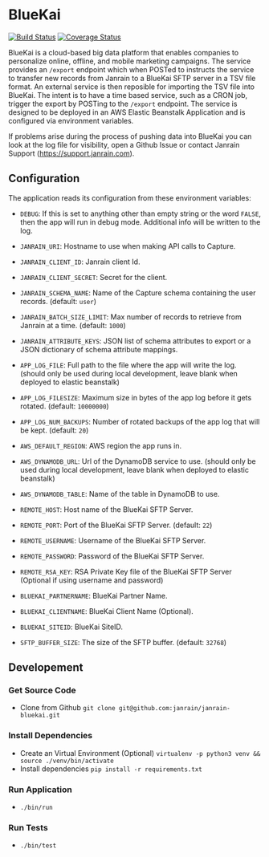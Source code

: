 # BlueKai

[![Build Status](https://travis-ci.org/janrain/janrain-bluekai.svg?branch=master)](https://travis-ci.org/janrain/janrain-bluekai)
[![Coverage Status](https://coveralls.io/repos/github/janrain/janrain-bluekai/badge.svg?branch=master)](https://coveralls.io/github/janrain/janrain-bluekai?branch=master)

BlueKai is a cloud-based big data platform that enables companies to personalize online, offline, and mobile marketing campaigns. The service provides an `/export` endpoint which when POSTed to instructs the service to transfer new records from Janrain to a BlueKai SFTP server in a TSV file format. An external service is then reposible for importing the TSV file into BlueKai. The intent is to have a time based service, such as a CRON job, trigger the export by POSTing to the `/export` endpoint. The service is designed to be deployed in an AWS Elastic Beanstalk Application and is configured via environment variables.

If problems arise during the process of pushing data into BlueKai you can look at the log file for visibility, open a Github Issue or contact Janrain Support (https://support.janrain.com).

## Configuration

The application reads its configuration from these environment variables:

- `DEBUG`: If this is set to anything other than empty string or the word
`FALSE`, then the app will run in debug mode. Additional info will be written
to the log.

- `JANRAIN_URI`: Hostname to use when making API calls to Capture.

- `JANRAIN_CLIENT_ID`: Janrain client Id.

- `JANRAIN_CLIENT_SECRET`: Secret for the client.

- `JANRAIN_SCHEMA_NAME`: Name of the Capture schema containing the user records.
(default: `user`)

- `JANRAIN_BATCH_SIZE_LIMIT`: Max number of records to retrieve from Janrain
at a time.
(default: `1000`)

- `JANRAIN_ATTRIBUTE_KEYS`: JSON list of schema attributes to export or a JSON dictionary of schema attribute mappings.

- `APP_LOG_FILE`: Full path to the file where the app will write the log.
(should only be used during local development, leave blank when deployed
to elastic beanstalk)

- `APP_LOG_FILESIZE`: Maximum size in bytes of the app log before it gets
rotated. (default: `10000000`)

- `APP_LOG_NUM_BACKUPS`: Number of rotated backups of the app log that will
be kept. (default: `20`)

- `AWS_DEFAULT_REGION`: AWS region the app runs in.

- `AWS_DYNAMODB_URL`: Url of the DynamoDB service to use.
(should only be used during local development, leave blank when deployed
to elastic beanstalk)

- `AWS_DYNAMODB_TABLE`: Name of the table in DynamoDB to use.

- `REMOTE_HOST`: Host name of the BlueKai SFTP Server.

- `REMOTE_PORT`: Port of the BlueKai SFTP Server.
(default: `22`)

- `REMOTE_USERNAME`: Username of the BlueKai SFTP Server.

- `REMOTE_PASSWORD`: Password of the BlueKai SFTP Server.

- `REMOTE_RSA_KEY`: RSA Private Key file of the BlueKai SFTP Server (Optional if using username and password)

- `BLUEKAI_PARTNERNAME`: BlueKai Partner Name.

- `BLUEKAI_CLIENTNAME`: BlueKai Client Name (Optional).

- `BLUEKAI_SITEID`: BlueKai SiteID.

- `SFTP_BUFFER_SIZE`: The size of the SFTP buffer.
(default: `32768`)

## Developement

### Get Source Code

* Clone from Github `git clone git@github.com:janrain/janrain-bluekai.git`

### Install Dependencies

* Create an Virtual Environment (Optional) `virtualenv -p python3 venv && source ./venv/bin/activate`
* Install dependencies `pip install -r requirements.txt`

### Run Application

* `./bin/run`

### Run Tests

* `./bin/test`
